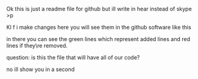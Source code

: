 

Ok this is just a readme file for github but ill write in hear instead of skype >p

KI
f i make changes here you will see them in the github software like this

in there you can see the green lines which represent added lines and red lines if they\re removed.

question: is this the file that will have all of our code?

no ill show you in a second 


